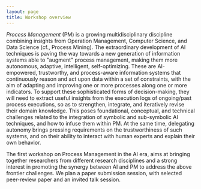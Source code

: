 ```yaml
---
layout: page
title: Workshop overview
---
```


_Process Management_ (PM) is a growing multidisciplinary discipline combining insights from Operation Management, Computer Science, and Data Science (cf., Process Mining). The extraordinary development of AI techniques is paving the way towards a new generation of information systems able to "augment" process management, making them more autonomous, adaptive, intelligent, self-optimizing. These are AI-empowered, trustworthy, and process-aware information systems that continuously reason and act upon data within a set of constraints, with the aim of adapting and improving one or more processes along one or more indicators. To support these sophisticated forms of decision-making, they will need to extract useful insights from the execution logs of ongoing/past process executions, so as to strengthen, integrate, and iteratively revise their domain knowledge.
This poses foundational, conceptual, and technical challenges related to the integration of symbolic and sub-symbolic AI techniques, and how to infuse them within PM. At the same time, delegating autonomy brings pressing requirements on the trustworthiness of such systems, and on their ability to interact with human experts and explain their own behavior.

The first workshop on Process Management in the AI era, aims at bringing together researchers from different research disciplines and a strong interest in promoting the synergy between AI and PM to address the above frontier challenges. We plan a paper submission session, with selected peer-review paper and an invited talk session.